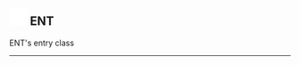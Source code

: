 ## <img src="../../.gitbook/assets/base.png" width="32" height="32" /> ENT
ENT's entry class<br>


--------